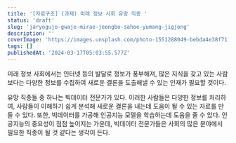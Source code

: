 ```yaml
---
title: '[자료구조] (과제) 미래 정보 사회 유망 직종 '
status: 'draft'
slug: 'jaryogujo-gwaje-mirae-jeongbo-sahoe-yumang-jigjong'
description: ''
coverImage: 'https://images.unsplash.com/photo-1551288049-bebda4e38f71?q=80&w=2070&auto=format&fit=crop&ixlib=rb-4.0.3&ixid=M3wxMjA3fDB8MHxwaG90by1wYWdlfHx8fGVufDB8fHx8fA%3D%3D'
tags: []
publishedAt: '2024-03-17T05:03:55.577Z'
---
```


미래 정보 사회에서는 인터넷 등의 발달로 정보가 풍부해져, 많은 지식을 갖고 있는 사람보다는 다양한 정보를 수집하여 새로운 결론을 도출해낼 수 있는 인재가 필요할 것이다. 

 유망 직종들 중 하나는 빅데이터 전문가가 있다. 이러한 사람들은 다양한 정보를 처리하여, 사람들이 이해하기 쉽게 분석해 새로운 결론을 내는데 도움이 될 수 있는 자료를 만들 수 있다. 또한, 빅데이터를 가공해 인공지능 모델을 학습하는데 도움을 줄 수 있다. 인공지능의 중요성이 점점 높이지는 가운데, 빅데이터 전문가들은 사회의 많은 분야에서 필요한 직종이 될 것 같다는 생각이 든다.